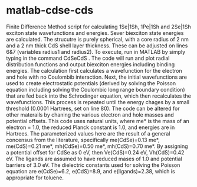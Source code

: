 # matlab-cdse-cds
Finite Difference Method script for calculating 1Se|1Sh, 1Pe|1Sh and 2Se|1Sh exciton state wavefunctions and energies. Sever biexciton state energies are calculated.
The strucutre is purely spherical, with a core radius of 2 nm and a 2 nm thick CdS shell layer thickness. These can be adjusted on lines 6&7 (variables radius1 and radius2).
To execute, run in MATLAB by simply typing in the command CdSeCdS <enter>. The code will run and plot radial distribution functions and output biexciton energies including binding energies.
The calculation first calculates a wavefunction for the electron and hole with no Coulombib interaction. Next, the initial wavefunctions are used to create electrostatic potentials (derived by solving the Poisson equation including solving the Coulombic long range boundary condition) that are fed back into the Schrodinger equation, which then recalculates the wavefunctions. This process is repeated until the energy chages by a small threshold (0.0001 Hartrees, set on line 80). 
The code can be altered for other materails by chaning the various electron and hole masses and potential offsets. 
This code uses natural units, where me* is the mass of an electron = 1.0, the reduced Planck constant is 1.0, and energies are in Hartrees. The parameterized values here are the result of a general concensus from the literature, specifically me(CdSe)=0.13 me*, me(CdS)=0.21 me*, mh(CdSe)=0.50 me*, mh(CdS)=0.70 me*. By assigning a potential offset for CdSe as 0 eV, then Ve(CdS)=0.24 eV, Vh(CdS)=0.42 eV. The ligands are assumed to have reduced mases of 1.0 and potential barriers of 3.0 eV. The dielectric constants used for solving the Poisson equation are e(CdSe)=6.2, e(CdS)=8.9, and e(ligands)=2.38, which is appropriate for toluene.
